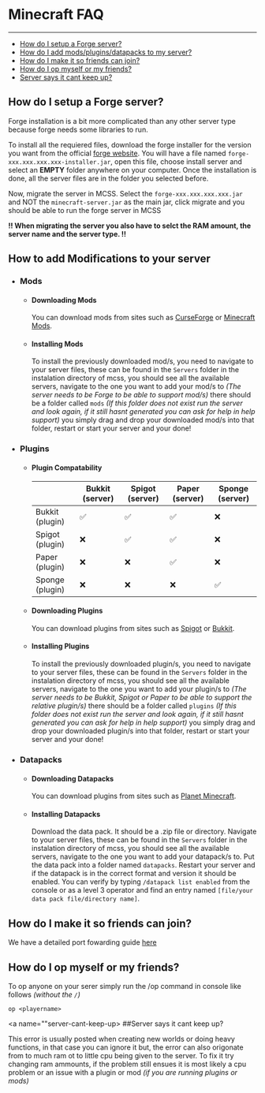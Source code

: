 # Minecraft FAQ

---

*   [How do I setup a Forge server?](#setup-forge)
*   [How do I add mods/plugins/datapacks to my server?](#add-modifications)
*   [How do I make it so friends can join?](#port-fowarding)
*   [How do I op myself or my friends?](#add-operators)
*   [Server says it cant keep up?](#server-cant-keep-up)


<a name="setup-forge"></a>
## How do I setup a Forge server?

Forge installation is a bit more complicated than any other server type because forge needs some libraries to run. 

To install all the requiered files, download the forge installer for the version you want from the official [forge website](https://files.minecraftforge.net/). You will have a file named `forge-xxx.xxx.xxx.xxx-installer.jar`, open this file, choose install server and select an **EMPTY** folder anywhere on your computer. Once the installation is done, all the server files are in the folder you selected before.

Now, migrate the server in MCSS. Select the `forge-xxx.xxx.xxx.xxx.jar` and NOT the `minecraft-server.jar` as the main jar, click migrate and you should be able to run the forge server in MCSS 

**!! When migrating the server you also have to selct the RAM amount, the server name and the server type. !!**

<a name="add-modifications"></a>
## How to add Modifications to your server

* ### Mods
    * #### Downloading Mods
        You can download mods from sites such as [CurseForge](https://www.curseforge.com/) or [Minecraft Mods](https://www.minecraftmods.com/).
    * #### Installing Mods
        To install the previously downloaded mod/s, you need to navigate to your server files, these can be found in the `Servers` folder in the instalation directory of mcss, you should see all the available servers, navigate to the one you want to add your mod/s to *(The server needs to be Forge to be able to support mod/s)* there should be a folder called `mods` *(If this folder does not exist run the server and look again, if it still hasnt generated you can ask for help in help support)* you simply drag and drop your downloaded mod/s into that folder, restart or start your server and your done!
* ### Plugins
    * #### Plugin Compatability
        |  | Bukkit (server) | Spigot (server) | Paper (server) | Sponge (server) |
        |---|---|---|---|---|
        | Bukkit (plugin) | ✅ | ✅ | ✅ | ❌ |
        | Spigot (plugin) | ❌ | ✅ | ✅ | ❌ |
        | Paper (plugin) | ❌ | ❌ | ✅ | ❌ |
        | Sponge (plugin) | ❌ | ❌ | ❌ | ✅ |
    * #### Downloading Plugins
        You can download plugins from sites such as [Spigot](https://www.spigotmc.org/resources/) or [Bukkit](https://dev.bukkit.org/).
    * #### Installing Plugins
        To install the previously downloaded plugin/s, you need to navigate to your server files, these can be found in the `Servers` folder in the instalation directory of mcss, you should see all the available servers, navigate to the one you want to add your plugin/s to *(The server needs to be Bukkit, Spigot or Paper to be able to support the relative plugin/s)* there should be a folder called `plugins` *(If this folder does not exist run the server and look again, if it still hasnt generated you can ask for help in help support)* you simply drag and drop your downloaded plugin/s into that folder, restart or start your server and your done!
* ### Datapacks
    * #### Downloading Datapacks
        You can download plugins from sites such as [Planet Minecraft](https://www.planetminecraft.com/data-packs/).
    * #### Installing Datapacks
        Download the data pack. It should be a .zip file or directory. Navigate to your server files, these can be found in the `Servers` folder in the instalation directory of mcss, you should see all the available servers, navigate to the one you want to add your datapack/s to. Put the data pack into a folder named `datapacks`. Restart your server and if the datapack is in the correct format and version it should be enabled. You can verify by typing `/datapack list enabled` from the console or as a level 3 operator and find an entry named `[file/your data pack file/directory name]`.

<a name="port-fowarding"></a>
## How do I make it so friends can join?

We have a detailed port fowarding guide [here](/port-forwarding)


<a name="add-operators"></a>
## How do I op myself or my friends?

To op anyone on your serer simply run the /op command in console like follows *(without the `/`)*

`op <playername>`

<a name=""server-cant-keep-up></a>
##Server says it cant keep up?

This error is usually posted when creating new worlds or doing heavy functions, in that case you can ignore it but, the error can also origonate from to much ram ot to little cpu being given to the server.
To fix it try changing ram ammounts, if the problem still ensues it is most likely a cpu problem or an issue with a plugin or mod *(if you are running plugins or mods)*